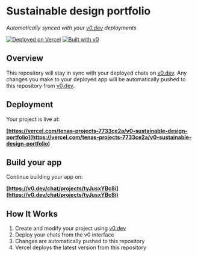 # Sustainable design portfolio

*Automatically synced with your [v0.dev](https://v0.dev) deployments*

[![Deployed on Vercel](https://img.shields.io/badge/Deployed%20on-Vercel-black?style=for-the-badge&logo=vercel)](https://vercel.com/tenas-projects-7733ce2a/v0-sustainable-design-portfolio)
[![Built with v0](https://img.shields.io/badge/Built%20with-v0.dev-black?style=for-the-badge)](https://v0.dev/chat/projects/tyJusxYBc8i)

## Overview

This repository will stay in sync with your deployed chats on [v0.dev](https://v0.dev).
Any changes you make to your deployed app will be automatically pushed to this repository from [v0.dev](https://v0.dev).

## Deployment

Your project is live at:

**[https://vercel.com/tenas-projects-7733ce2a/v0-sustainable-design-portfolio](https://vercel.com/tenas-projects-7733ce2a/v0-sustainable-design-portfolio)**

## Build your app

Continue building your app on:

**[https://v0.dev/chat/projects/tyJusxYBc8i](https://v0.dev/chat/projects/tyJusxYBc8i)**

## How It Works

1. Create and modify your project using [v0.dev](https://v0.dev)
2. Deploy your chats from the v0 interface
3. Changes are automatically pushed to this repository
4. Vercel deploys the latest version from this repository